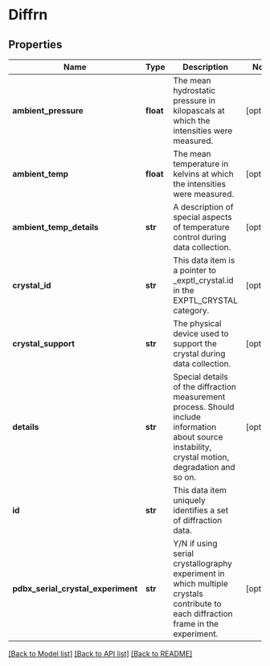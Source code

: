 # Diffrn

## Properties
Name | Type | Description | Notes
------------ | ------------- | ------------- | -------------
**ambient_pressure** | **float** | The mean hydrostatic pressure in kilopascals at which the  intensities were measured. | [optional] 
**ambient_temp** | **float** | The mean temperature in kelvins at which the intensities were  measured. | [optional] 
**ambient_temp_details** | **str** | A description of special aspects of temperature control during  data collection. | [optional] 
**crystal_id** | **str** | This data item is a pointer to _exptl_crystal.id in the  EXPTL_CRYSTAL category. | [optional] 
**crystal_support** | **str** | The physical device used to support the crystal during data  collection. | [optional] 
**details** | **str** | Special details of the diffraction measurement process. Should  include information about source instability, crystal motion,  degradation and so on. | [optional] 
**id** | **str** | This data item uniquely identifies a set of diffraction  data. | 
**pdbx_serial_crystal_experiment** | **str** | Y/N if using serial crystallography experiment in which multiple crystals contribute to each diffraction frame in the experiment. | [optional] 

[[Back to Model list]](../README.md#documentation-for-models) [[Back to API list]](../README.md#documentation-for-api-endpoints) [[Back to README]](../README.md)

